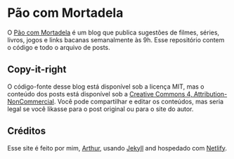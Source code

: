 # Pão com Mortadela

O [Pão com Mortadela](https://paomortadela.com.br/) é um blog que publica sugestões de filmes, séries, livros, jogos e links bacanas semanalmente às 9h. Esse repositório contem o código e todo o arquivo de posts.

## Copy-it-right
O código-fonte desse blog está disponível sob a licença MIT, mas o conteúdo dos posts está disponível sob a [Creative Commons 4, Attribution-NonCommercial](https://creativecommons.org/licenses/by-nc/4.0/). Você pode compartilhar e editar os conteúdos, mas seria legal se você likasse para o post original ou para o site do autor.

## Créditos

Esse site é feito por mim, [Arthur](https://arthr.me/), usando [Jekyll](https://jekyllrb.com/) and hospedado com [Netlify](https://netlify.com/).
